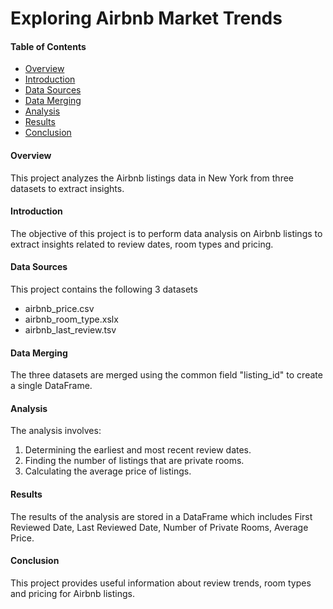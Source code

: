 # Exploring Airbnb Market Trends

#### Table of Contents
- [Overview](#overview)
- [Introduction](#introduction)
- [Data Sources](#data-sources)
- [Data Merging](#data-merging)
- [Analysis](#analysis)
- [Results](#results)
- [Conclusion](#conclusion)
  
#### Overview
This project analyzes the Airbnb listings data in New York from three datasets to extract insights.

#### Introduction
The objective of this project is to perform data analysis on Airbnb listings to extract insights related to review dates, room types and pricing.

#### Data Sources
This project contains the following 3 datasets
- airbnb_price.csv
- airbnb_room_type.xslx
- airbnb_last_review.tsv
  
#### Data Merging
The three datasets are merged using the common field "listing_id" to create a single DataFrame.

#### Analysis
The analysis involves:
1) Determining the earliest and most recent review dates.
2) Finding the number of listings that are private rooms.
3) Calculating the average price of listings.
   
#### Results
The results of the analysis are stored in a DataFrame which includes First Reviewed Date, Last Reviewed Date, Number of Private Rooms, Average Price.

#### Conclusion
This project provides useful information about review trends, room types and pricing for Airbnb listings.
